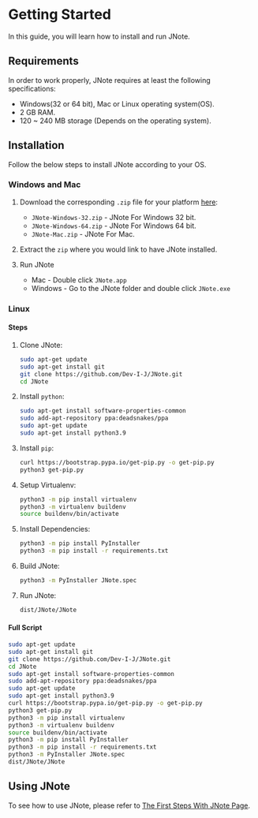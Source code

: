 # Getting Started

In this guide, you will learn how to install and run JNote.

## Requirements

In order to work properly, JNote requires at least the following specifications:

* Windows(32 or 64 bit), Mac or Linux operating system(OS).
* 2 GB RAM.
* 120 ~ 240 MB storage (Depends on the operating system).

## Installation

Follow the below steps to install JNote according to your OS.

### Windows and Mac

1. Download the corresponding `.zip` file for your platform [here](https://github.com/Dev-I-J/JNote/releases/latest):
    * `JNote-Windows-32.zip` - JNote For Windows 32 bit.
    * `JNote-Windows-64.zip` - JNote For Windows 64 bit.
    * `JNote-Mac.zip` - JNote For Mac.

2. Extract the `zip` where you would link to have JNote installed.

3. Run JNote
    * Mac - Double click `JNote.app`
    * Windows - Go to the JNote folder and double click `JNote.exe`

### Linux

#### Steps

1. Clone JNote:
    ```bash
    sudo apt-get update
    sudo apt-get install git
    git clone https://github.com/Dev-I-J/JNote.git
    cd JNote
    ```

2. Install `python`:
    ```bash
    sudo apt-get install software-properties-common
    sudo add-apt-repository ppa:deadsnakes/ppa
    sudo apt-get update
    sudo apt-get install python3.9
    ```

3. Install `pip`:
    ```bash
    curl https://bootstrap.pypa.io/get-pip.py -o get-pip.py
    python3 get-pip.py
    ```

4. Setup Virtualenv:
    ```bash
    python3 -m pip install virtualenv
    python3 -m virtualenv buildenv
    source buildenv/bin/activate
    ```

5. Install Dependencies:
    ```bash
    python3 -m pip install PyInstaller
    python3 -m pip install -r requirements.txt
    ```

6. Build JNote:
    ```bash
    python3 -m PyInstaller JNote.spec
    ```

7. Run JNote:
    ```bash
    dist/JNote/JNote
    ```

#### Full Script

```bash
sudo apt-get update
sudo apt-get install git
git clone https://github.com/Dev-I-J/JNote.git
cd JNote
sudo apt-get install software-properties-common
sudo add-apt-repository ppa:deadsnakes/ppa
sudo apt-get update
sudo apt-get install python3.9
curl https://bootstrap.pypa.io/get-pip.py -o get-pip.py
python3 get-pip.py
python3 -m pip install virtualenv
python3 -m virtualenv buildenv
source buildenv/bin/activate
python3 -m pip install PyInstaller
python3 -m pip install -r requirements.txt
python3 -m PyInstaller JNote.spec
dist/JNote/JNote
```

## Using JNote

To see how to use JNote, please refer to [The First Steps With JNote Page](first-steps-with-jnote.md).